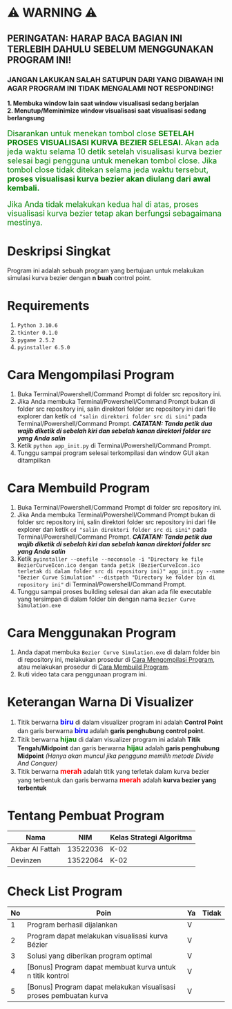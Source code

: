 # ⚠️ WARNING ⚠️
## PERINGATAN: HARAP BACA BAGIAN INI TERLEBIH DAHULU SEBELUM MENGGUNAKAN PROGRAM INI!

### JANGAN LAKUKAN SALAH SATUPUN DARI YANG DIBAWAH INI AGAR PROGRAM INI TIDAK MENGALAMI NOT RESPONDING!
**1. Membuka window lain saat window visualisasi sedang berjalan** <br>
**2. Menutup/Meminimize window visualisasi saat visualisasi sedang berlangsung** <br>
<br>
<font color="green" size = "4"> Disarankan untuk menekan tombol close <b>SETELAH PROSES VISUALISASI KURVA BEZIER SELESAI. </b>Akan ada jeda waktu selama 10 detik setelah visualisasi kurva bezier selesai bagi pengguna untuk menekan tombol close. Jika tombol close tidak ditekan selama jeda waktu tersebut, <b>proses visualisasi kurva bezier akan diulang dari awal kembali.</b>  </font><br>
<br>
<font color="green" size = "4">Jika Anda tidak melakukan kedua hal di atas, proses visualisasi kurva bezier tetap akan berfungsi sebagaimana mestinya.</font><br>
# Deskripsi Singkat
Program ini adalah sebuah program yang bertujuan untuk melakukan simulasi kurva bezier dengan **n buah** control point.

# Requirements
1. ```Python 3.10.6```
2. ```tkinter 0.1.0```
3. ```pygame 2.5.2```
4. ```pyinstaller 6.5.0```

# Cara Mengompilasi Program
1. Buka Terminal/Powershell/Command Prompt di folder src repository ini.
2. Jika Anda membuka Terminal/Powershell/Command Prompt bukan di folder src repository ini, salin direktori folder src repository ini dari file explorer dan ketik ``` cd "salin direktori folder src di sini" ``` pada Terminal/Powershell/Command Prompt. ***CATATAN: Tanda petik dua wajib diketik di sebelah kiri dan sebelah kanan direktori folder src yang Anda salin***
3. Ketik ```python app_init.py``` di Terminal/Powershell/Command Prompt.
4. Tunggu sampai program selesai terkompilasi dan window GUI akan ditampilkan

# Cara Membuild Program
1. Buka Terminal/Powershell/Command Prompt di folder src repository ini.
2. Jika Anda membuka Terminal/Powershell/Command Prompt bukan di folder src repository ini, salin direktori folder src repository ini dari file explorer dan ketik ``` cd "salin direktori folder src di sini" ``` pada Terminal/Powershell/Command Prompt. ***CATATAN: Tanda petik dua wajib diketik di sebelah kiri dan sebelah kanan direktori folder src yang Anda salin***
3. Ketik ```pyinstaller --onefile --noconsole -i "Directory ke file BezierCurveIcon.ico dengan tanda petik (BezierCurveIcon.ico terletak di dalam folder src di repository ini)" app_init.py --name "Bezier Curve Simulation" --distpath "Directory ke folder bin di repository ini"``` di Terminal/Powershell/Command Prompt.
4. Tunggu sampai proses building selesai dan akan ada file executable yang tersimpan di dalam folder bin dengan nama ```Bezier Curve Simulation.exe```
# Cara Menggunakan Program
1. Anda dapat membuka ```Bezier Curve Simulation.exe``` di dalam folder bin di repository ini, melakukan prosedur di [Cara Mengompilasi Program](#cara-mengompilasi-program), atau melakukan prosedur di [Cara Membuild Program](#cara-membuild-program).
2. Ikuti video tata cara penggunaan program ini.

# Keterangan Warna Di Visualizer
1. Titik berwarna <font color = "blue" size = 3>**biru**</font> di dalam visualizer program ini adalah **Control Point** dan garis berwarna <font color = "blue" size = 3>**biru**</font> adalah **garis penghubung control point**.
2. Titik berwarna <font color = "green" size = 3>**hijau**</font> di dalam visualizer program ini adalah **Titik Tengah/Midpoint** dan garis berwarna <font color = "green" size = 3>**hijau**</font> adalah **garis penghubung Midpoint** *(Hanya akan muncul jika pengguna memilih metode Divide And Conquer)* 
3. Titik berwarna <font color = "red" size = 3>**merah**</font> adalah titik yang terletak dalam kurva bezier yang terbentuk dan garis berwarna <font color = "red" size = 3>**merah**</font> adalah **kurva bezier yang terbentuk**
# Tentang Pembuat Program
| Nama          | NIM    | Kelas Strategi Algoritma|
| --------------|--------| ----|
|Akbar Al Fattah|13522036| K-02|
|Devinzen       |13522064| K-02|
# Check List Program
| No | Poin | Ya | Tidak |
| --- | --- | --- | --- |
| 1 | Program berhasil dijalankan | V | |
| 2 | Program dapat melakukan visualisasi kurva Bézier | V | |
| 3 | Solusi yang diberikan program optimal | V | |
| 4 | [Bonus] Program dapat membuat kurva untuk n titik kontrol | V | |
| 5 |  [Bonus] Program dapat melakukan visualisasi proses pembuatan kurva | V | |
